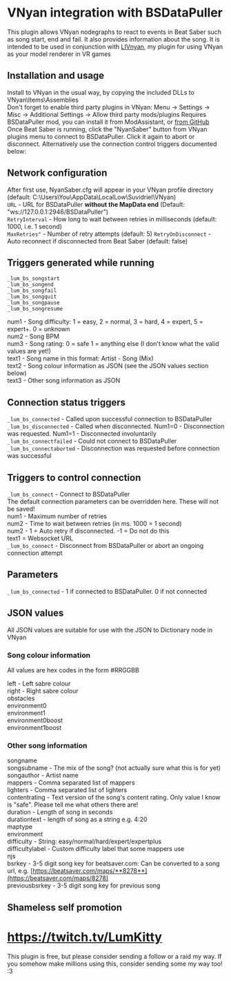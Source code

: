 # VNyan integration with BSDataPuller
This plugin allows VNyan nodegraphs to react to events in Beat Saber such as song start, end and fail. It also provides information about the song.
It is intended to be used in conjunction with [LIVnyan](https://github.com/LumKitty/LIVnyan), my plugin for using VNyan as your model renderer in VR games

## Installation and usage
Install to VNyan in the usual way, by copying the included DLLs to VNyan\Items\Assemblies  
Don't forget to enable third party plugins in VNyan: Menu -> Settings -> Misc -> Additional Settings -> Allow third party mods/plugins
Requires BSDataPuller mod, you can install it from ModAssistant, or [from GitHub](https://github.com/ReadieFur/BSDataPuller)  
Once Beat Saber is running, click the "NyanSaber" button from VNyan plugins menu to connect to BSDataPuller. Click it again to abort or disconnect. 
Alternatively use the connection control triggers documented below:  

## Network configuration
After first use, NyanSaber.cfg will appear in your VNyan profile directory (default: C:\Users\You\AppData\LocalLow\Suvidriel\VNyan)  
```URL``` - URL for BSDataPuller **without the MapData end** (Default: "ws://127.0.0.1:2946/BSDataPuller")  
```RetryInterval``` - How long to wait between retries in milliseconds (default: 1000, i.e. 1 second)  
```MaxRetries"``` - Number of retry attempts (default: 5)
```RetryOnDisconnect``` - Auto reconnect if disconnected from Beat Saber (default: false)

## Triggers generated while running
```_lum_bs_songstart```  
```_lum_bs_songend```  
```_lum_bs_songfail```  
```_lum_bs_songquit```  
```_lum_bs_songpause```  
```_lum_bs_songresume```  

num1 - Song difficulty: 1 = easy, 2 = normal, 3 = hard, 4 = expert, 5 = expert+. 0 = unknown  
num2 - Song BPM  
num3 - Song rating: 0 = safe 1 = anything else (I don't know what the valid values are yet!)  
text1 - Song name in this format: Artist - Song (Mix)  
text2 - Song colour information as JSON (see the JSON values section below)  
text3 - Other song information as JSON  

## Connection status triggers
```_lum_bs_connected``` - Called upon successful connection to BSDataPuller  
```_lum_bs_disconnected``` - Called when disconnected. Num1=0 - Disconnection was requested. Num1=1 - Disconnected involuntarily  
```_lum_bs_connectfailed``` - Could not connect to BSDataPuller  
```_lum_bs_connectaborted``` - Disconnection was requested before connection was successful  

## Triggers to control connection
```_lum_bs_connect``` - Connect to BSDataPuller  
The default connection parameters can be overridden here. These will not be saved!  
num1 - Maximum number of retries  
num2 - Time to wait between retries (in ms. 1000 = 1 second)  
num2 - 1 = Auto retry if disconnected. -1 = Do not do this  
text1 = Websocket URL  
```_lum_bs_connect``` - Disconnect from BSDataPuller or abort an ongoing connection attempt  

## Parameters
```_lum_bs_connected``` - 1 if connected to BSDataPuller. 0 if not connected  

## JSON values
All JSON values are suitable for use with the JSON to Dictionary node in VNyan  

### Song colour information
All values are hex codes in the form #RRGGBB  
  
left - Left sabre colour  
right - Right sabre colour  
obstacles  
environment0  
environment1  
environment0boost  
environment1boost  

### Other song information
songname  
songsubname - The mix of the song? (not actually sure what this is for yet)  
songauthor - Artist name  
mappers - Comma separated list of mappers  
lighters - Comma separated list of lighters  
contentrating - Text version of the song's content rating. Only value I know is "safe". Please tell me what others there are!  
duration - Length of song in seconds  
durationtext - length of song as a string e.g. 4:20  
maptype  
environment  
difficulty - String: easy/normal/hard/expert/expertplus  
difficultylabel - Custom difficulty label that some mappers use  
njs  
bsrkey - 3-5 digit song key for beatsaver.com: Can be converted to a song url, e.g. [https://beatsaver.com/maps/**8278**](https://beatsaver.com/maps/8278)  
previousbsrkey - 3-5 digit song key for previous song  

## Shameless self promotion
# https://twitch.tv/LumKitty
This plugin is free, but please consider sending a follow or a raid my way. If you somehow make millions using this, consider sending some my way too! :3
